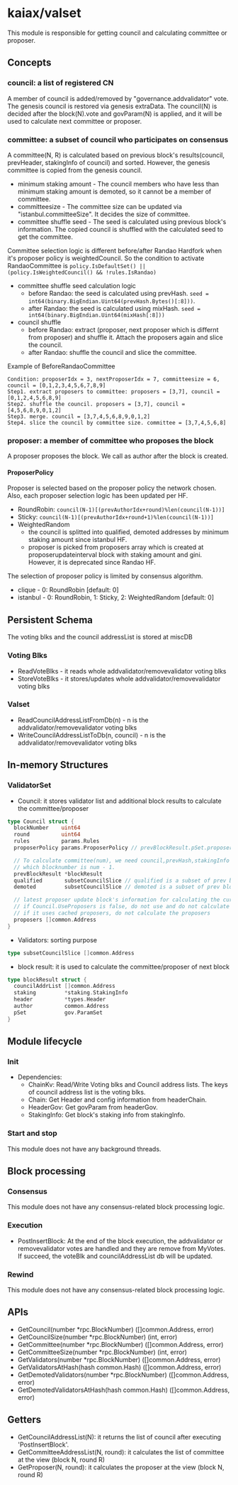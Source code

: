 # kaiax/valset

This module is responsible for getting council and calculating committee or proposer.

## Concepts
### council: a list of registered CN
A member of council is added/removed by "governance.addvalidator" vote. The genesis council is restored via genesis extraData.
The council(N) is decided after the block(N).vote and govParam(N) is applied, and it will be used to calculate next committee or proposer.

### committee: a subset of council who participates on consensus
A committee(N, R) is calculated based on previous block's results(council, prevHeader, stakingInfo of council) and sorted. However, the genesis committee is copied from the genesis council.
- minimum staking amount - The council members who have less than minimum staking amount is demoted, so it cannot be a member of committee. 
- committeesize - The committee size can be updated via "istanbul.committeeSize". It decides the size of committee.
- committee shuffle seed - The seed is calculated using previous block's information. The copied council is shuffled with the calculated seed to get the committee.

Committee selection logic is different before/after Randao Hardfork when it's proposer policy is weightedCouncil. So the condition to activate RandaoCommittee is `policy.IsDefaultSet() || (policy.IsWeightedCouncil() && !rules.IsRandao)`
- committee shuffle seed calculation logic
  - before Randao: the seed is calculated using prevHash. `seed = int64(binary.BigEndian.Uint64(prevHash.Bytes()[:8]))`. 
  - after Randao: the seed is calculated using mixHash. `seed = int64(binary.BigEndian.Uint64(mixHash[:8]))`
- council shuffle
  - before Randao: extract (proposer, next proposer which is differnt from proposer) and shuffle it. Attach the proposers again and slice the council.
  - after Randao: shuffle the council and slice the committee.

Example of BeforeRandaoCommittee
```
Condition: proposerIdx = 3, nextProposerIdx = 7, committeesize = 6, council = [0,1,2,3,4,5,6,7,8,9]
Step1. extract proposers to committee: proposers = [3,7], council = [0,1,2,4,5,6,8,9]
Step2. shuffle the council. proposers = [3,7], council = [4,5,6,8,9,0,1,2]
Step3. merge. council = [3,7,4,5,6,8,9,0,1,2]
Step4. slice the council by committee size. committee = [3,7,4,5,6,8]
```
### proposer: a member of committee who proposes the block
A proposer proposes the block. We call as author after the block is created.
#### ProposerPolicy
Proposer is selected based on the proposer policy the network chosen. Also, each proposer selection logic has been updated per HF.
- RoundRobin: `council(N-1)[(prevAuthorIdx+round)%len(council(N-1))]`
- Sticky: `council(N-1)[(prevAuthorIdx+round+1)%len(council(N-1))]`
- WeightedRandom
  - the council is splitted into qualified, demoted addresses by minimum staking amount since istanbul HF.
  - proposer is picked from proposers array which is created at proposerupdateinterval block with staking amount and gini. However, it is deprecated since Randao HF.

The selection of proposer policy is limited by consensus algorithm.
  - clique - 0: RoundRobin [default: 0]
  - istanbul - 0: RoundRobin, 1: Sticky, 2: WeightedRandom [default: 0]

## Persistent Schema
The voting blks and the council addressList is stored at miscDB
### Voting Blks
- ReadVoteBlks - it reads whole addvalidator/removevalidator voting blks 
- StoreVoteBlks - it stores/updates whole addvalidator/removevalidator voting blks

### Valset
- ReadCouncilAddressListFromDb(n) - n is the addvalidator/removevalidator voting blks
- WriteCouncilAddressListToDb(n, council) - n is the addvalidator/removevalidator voting blks

## In-memory Structures
###  ValidatorSet
- Council: it stores validator list and additional block results to calculate the committee/proposer
```go
type Council struct {
  blockNumber    uint64
  round          uint64
  rules          params.Rules
  proposerPolicy params.ProposerPolicy // prevBlockResult.pSet.proposerPolicy

  // To calculate committee(num), we need council,prevHash,stakingInfo of lastProposal/prevBlock
  // which blocknumber is num - 1.
  prevBlockResult *blockResult
  qualified       subsetCouncilSlice // qualified is a subset of prev block's council
  demoted         subsetCouncilSlice // demoted is a subset of prev block's council which doesn't fulfill the minimum staking amount

  // latest proposer update block's information for calculating the current block's proposers, however it is deprecated since kaia KF
  // if Council.UseProposers is false, do not use and do not calculate the proposers. see the condition at Council.UseProposers method
  // if it uses cached proposers, do not calculate the proposers
  proposers []common.Address
}
```
- Validators: sorting purpose
```go
type subsetCouncilSlice []common.Address
```
- block result: it is used to calculate the committee/proposer of next block
```go
type blockResult struct {
  councilAddrList []common.Address
  staking         *staking.StakingInfo
  header          *types.Header
  author          common.Address
  pSet            gov.ParamSet
}
```

## Module lifecycle

### Init

- Dependencies:
  - ChainKv: Read/Write Voting blks and Council address lists. The keys of council address list is the voting blks.
  - Chain: Get Header and config information from headerChain.
  - HeaderGov: Get govParam from headerGov.
  - StakingInfo: Get block's staking info from stakingInfo.

### Start and stop

This module does not have any background threads.

## Block processing

### Consensus

This module does not have any consensus-related block processing logic.

### Execution
- PostInsertBlock: At the end of the block execution, the addvalidator or removevalidator votes are handled and they are remove from MyVotes. If succeed, the voteBlk and councilAddressList db will be updated.

### Rewind

This module does not have any consensus-related block processing logic.

## APIs
- GetCouncil(number *rpc.BlockNumber) ([]common.Address, error)
- GetCouncilSize(number *rpc.BlockNumber) (int, error)
- GetCommittee(number *rpc.BlockNumber) ([]common.Address, error)
- GetCommitteeSize(number *rpc.BlockNumber) (int, error)
- GetValidators(number *rpc.BlockNumber) ([]common.Address, error)
- GetValidatorsAtHash(hash common.Hash) ([]common.Address, error)
- GetDemotedValidators(number *rpc.BlockNumber) ([]common.Address, error)
- GetDemotedValidatorsAtHash(hash common.Hash) ([]common.Address, error)

## Getters
- GetCouncilAddressList(N): it returns the list of council after executing 'PostInsertBlock'.
- GetCommitteeAddressList(N, round): it calculates the list of committee at the view (block N, round R)
- GetProposer(N, round): it calculates the proposer at the view (block N, round R)

